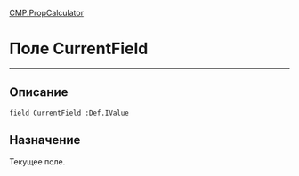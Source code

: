 ﻿---
Link: CMP.PropCalculator.@CurrentField
---

<!---  Навигация
[Имя проекта](#) :
-->
[CMP.PropCalculator](Default)

# Поле CurrentField
---

## Описание

    field CurrentField :Def.IValue

<!--
## Аргументы{#Args}

### Аргумент1

Описание аргумента 1
-->

## Назначение

Текущее поле.

<!--
## Пример

    CurrentField...
-->

